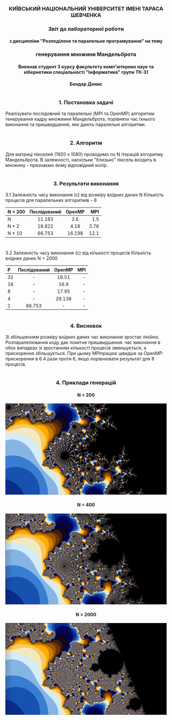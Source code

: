 
### <p align="center">КИЇВСЬКИЙ НАЦІОНАЛЬНИЙ УНІВЕРСИТЕТ ІМЕНІ ТАРАСА ШЕВЧЕНКА </p>


### <p align="center">Звіт до лабораторної роботи  </p>
#### <p align="center"> з дисципліни "Розподілене та паралельне програмування" на тему</p>
### <p align="center">генерування множини Мандельброта</p>
#### <p align="center"> Виконав студент 3 курсу факультету комп'ютерних наук та кібернетики спеціальності "Інформатика" групи ТК-31</p>
#### <p align="center"> Бондар Денис</p>

#

### <p align="center">1. Постановка задачі</p>

Реалізувати послідовний та паралельні (MPI та OpenMP) алгоритми генерування кадру множиини Мандельброта, порівняти час їхнього виконання та пришвидшення, яке дають паралельні алгоритми.

#

### <p align="center">2. Алгоритм</p>

Для матриці пікселей (1920 х 1080) проводимо по N ітерацій алгоритму Мандельброта. В залежності, наскільки "близько" піксель входить в множину - признаємо йому відповідний колір.

#

### <p align="center">3. Результати виконання</p>

3.1 Залежність часу виконання (с) від розміру вхідних даних N
Кількість процесів для паралельних алгоритмів – 8

| N = 200| Послідований| OpenMP| MPI     |
| :---        |    :----:   |    :----:  |          ---: |
| N      | 11.183| 2.6| 1.5   |   
| N * 2| 18.822| 4.18| 3.76      | 
| N * 10   | 66.753| 16.198| 12.1      | 



#
3.2 Залежність часу виконання (с) від кількості процесів
Кількість вхідних даних N = 2000

| P | Послідований| OpenMP| MPI     |
| :---        |    :----:   |    :----:  |          ---: |
| 32      | -| 16.51| -   |   
| 16| -| 16.9| -      | 
| 8   | -| 17.95| -      | 
| 4   | -| 29.138| -      | 
| 1   | 66.753| -| -      | 

#

#
### <p align="center">4. Висновок</p>

Зі збільшенням розміру вхідних даних час виконання зростає лінійно. 
Розпаралелювання коду дає помітне пришвидшення: час виконання в обох випадках зі зростанням кількості процесів зменшується, а прискорення збільшується.
При цьому MPIпрацює швидше за OpenMP: прискорення в 6.4 рази проти 6, якщо порівнювати результат для 8 процесів.

#
### <p align="center">4. Приклади генерацій</p>
#### <p align="center">N = 200</p>
![200.png](https://github.com/DenDunno/MandelbrotSet/blob/main/Report/200.png?raw=true)
#### <p align="center">N = 400</p>
![400.png](https://github.com/DenDunno/MandelbrotSet/blob/main/Report/400.png?raw=true)
#### <p align="center">N = 2000</p>

![2000.png](https://github.com/DenDunno/MandelbrotSet/blob/main/Report/2000.png?raw=true)
 

